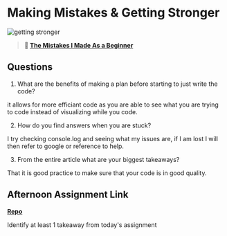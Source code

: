 # Making Mistakes & Getting Stronger

![getting stronger](https://bcw.blob.core.windows.net/public/img/lesson-images/js-bootcamp-logo.jpg)

> **📖 [The Mistakes I Made As a Beginner](https://codeworksacademy.com/fs-student-guide/resources/wk2/06-Coding-Mistakes)**

## Questions

1. What are the benefits of making a plan before starting to just write the code?

it allows for more efficiant code as you are able to see what you are trying to code instead of visualizing while you code.

2. How do you find answers when you are stuck?

I try checking console.log and seeing what my issues are, if I am lost I will then refer to google or reference to help.

3. From the entire article what are your biggest takeaways?

That it is good practice to make sure that your code is in good quality.

## Afternoon Assignment Link

**[Repo](https://github.com/zachrasmussen/week-2-partner-project.git)**

Identify at least 1 takeaway from today's assignment
